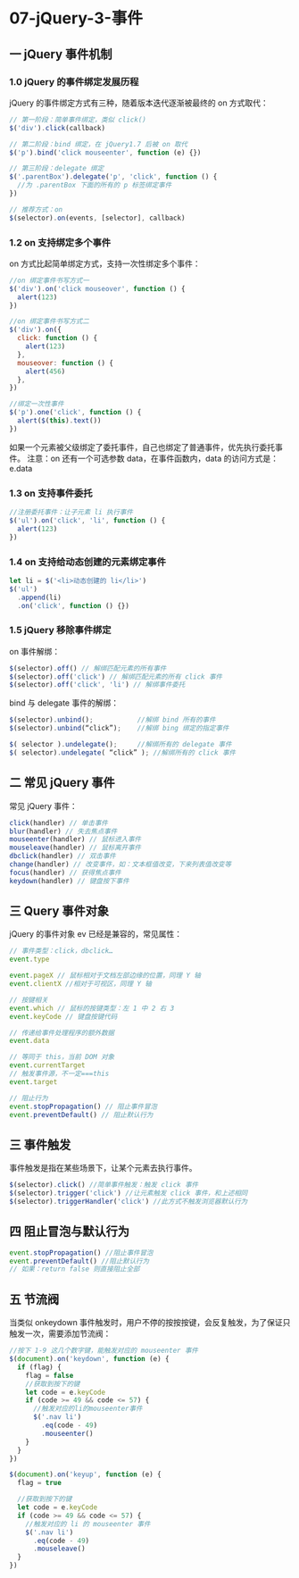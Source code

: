 # 07-jQuery-3-事件

## 一 jQuery 事件机制

### 1.0 jQuery 的事件绑定发展历程

jQuery 的事件绑定方式有三种，随着版本迭代逐渐被最终的 on 方式取代：

```js
// 第一阶段：简单事件绑定，类似 click()
$('div').click(callback)

// 第二阶段：bind 绑定，在 jQuery1.7 后被 on 取代
$('p').bind('click mouseenter', function (e) {})

// 第三阶段：delegate 绑定
$('.parentBox').delegate('p', 'click', function () {
  //为 .parentBox 下面的所有的 p 标签绑定事件
})

// 推荐方式：on
$(selector).on(events, [selector], callback)
```

### 1.2 on 支持绑定多个事件

on 方式比起简单绑定方式，支持一次性绑定多个事件：

```js
//on 绑定事件书写方式一
$('div').on('click mouseover', function () {
  alert(123)
})

//on 绑定事件书写方式二
$('div').on({
  click: function () {
    alert(123)
  },
  mouseover: function () {
    alert(456)
  },
})

//绑定一次性事件
$('p').one('click', function () {
  alert($(this).text())
})
```

如果一个元素被父级绑定了委托事件，自己也绑定了普通事件，优先执行委托事件。
注意：on 还有一个可选参数 data，在事件函数内，data 的访问方式是：e.data

### 1.3 on 支持事件委托

```js
//注册委托事件：让子元素 li 执行事件
$('ul').on('click', 'li', function () {
  alert(123)
})
```

### 1.4 on 支持给动态创建的元素绑定事件

```js
let li = $('<li>动态创建的 li</li>')
$('ul')
  .append(li)
  .on('click', function () {})
```

### 1.5 jQuery 移除事件绑定

on 事件解绑：

```js
$(selector).off() // 解绑匹配元素的所有事件
$(selector).off('click') // 解绑匹配元素的所有 click 事件
$(selector).off('click', 'li') // 解绑事件委托
```

bind 与 delegate 事件的解绑：

```js
$(selector).unbind();           //解绑 bind 所有的事件
$(selector).unbind(“click”);    //解绑 bing 绑定的指定事件

$( selector ).undelegate();     //解绑所有的 delegate 事件
$( selector).undelegate( “click” ); //解绑所有的 click 事件
```

## 二 常见 jQuery 事件

常见 jQuery 事件：

```js
click(handler) // 单击事件
blur(handler) // 失去焦点事件
mouseenter(handler) // 鼠标进入事件
mouseleave(handler) // 鼠标离开事件
dbclick(handler) // 双击事件
change(handler) // 改变事件，如：文本框值改变，下来列表值改变等
focus(handler) // 获得焦点事件
keydown(handler) // 键盘按下事件
```

## 三 Query 事件对象

jQuery 的事件对象 ev 已经是兼容的，常见属性：

```js
// 事件类型：click，dbclick…
event.type

event.pageX // 鼠标相对于文档左部边缘的位置，同理 Y 轴
event.clientX //相对于可视区，同理 Y 轴

// 按键相关
event.which // 鼠标的按键类型：左 1 中 2 右 3
event.keyCode // 键盘按键代码

// 传递给事件处理程序的额外数据
event.data

// 等同于 this，当前 DOM 对象
event.currentTarget
// 触发事件源，不一定===this
event.target

// 阻止行为
event.stopPropagation() // 阻止事件冒泡
event.preventDefault() // 阻止默认行为
```

## 三 事件触发

事件触发是指在某些场景下，让某个元素去执行事件。

```javascript
$(selector).click() //简单事件触发：触发 click 事件
$(selector).trigger('click') //让元素触发 click 事件，和上述相同
$(selector).triggerHandler('click') //此方式不触发浏览器默认行为
```

## 四 阻止冒泡与默认行为

```javascript
event.stopPropagation() //阻止事件冒泡
event.preventDefault() //阻止默认行为
// 如果：return false 则直接阻止全部
```

## 五 节流阀

当类似 onkeydown 事件触发时，用户不停的按按按键，会反复触发，为了保证只触发一次，需要添加节流阀：

```js
//按下 1-9 这几个数字键，能触发对应的 mouseenter 事件
$(document).on('keydown', function (e) {
  if (flag) {
    flag = false
    //获取到按下的键
    let code = e.keyCode
    if (code >= 49 && code <= 57) {
      //触发对应的li的mouseenter事件
      $('.nav li')
        .eq(code - 49)
        .mouseenter()
    }
  }
})

$(document).on('keyup', function (e) {
  flag = true

  //获取到按下的键
  let code = e.keyCode
  if (code >= 49 && code <= 57) {
    //触发对应的 li 的 mouseenter 事件
    $('.nav li')
      .eq(code - 49)
      .mouseleave()
  }
})
```
